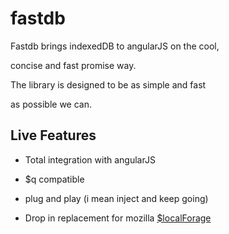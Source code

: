 # fastdb

Fastdb brings indexedDB to angularJS on the cool,

concise and fast promise way.

The library is designed to be as simple and fast

as possible we can.

## Live Features

* Total integration with angularJS

* $q compatible

* plug and play (i mean inject and keep going)

* Drop in replacement for mozilla [$localForage](https://github.com/localForage/localForage)

